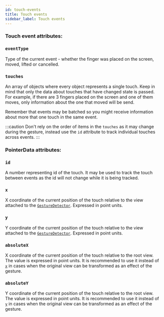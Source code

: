 ```yaml
---
id: touch-events
title: Touch events
sidebar_label: Touch events
---
```


### Touch event attributes:

### `eventType`

Type of the current event - whether the finger was placed on the screen, moved, lifted or cancelled.

### `touches`

An array of objects where every object represents a single touch. Keep in mind that only the data about touches that have changed state is passed. For example, if there are 3 fingers placed on the screen and one of them moves, only information about the one that moved will be send.

Remember that events may be batched so you might receive information about more that one touch in the same event.

:::caution
Don't rely on the order of items in the `touches` as it may change during the gesture, instead use the `id` attribute to track individual touches across events.
:::

### PointerData attributes:

### `id`

A number representing id of the touch. It may be used to track the touch between events as the id will not change while it is being tracked.

### `x`

X coordinate of the current position of the touch relative to the view attached to the [`GestureDetector`](./gesture-detector.md). Expressed in point units.

### `y`

Y coordinate of the current position of the touch relative to the view attached to the [`GestureDetector`](./gesture-detector.md). Expressed in point units.

### `absoluteX`

X coordinate of the current position of the touch relative to the root view. The value is expressed in point units. It is recommended to use it instead of [`x`](#x) in cases when the original view can be transformed as an effect of the gesture.

### `absoluteY`

Y coordinate of the current position of the touch relative to the root view. The value is expressed in point units. It is recommended to use it instead of [`y`](#y) in cases when the original view can be transformed as an effect of the gesture.
